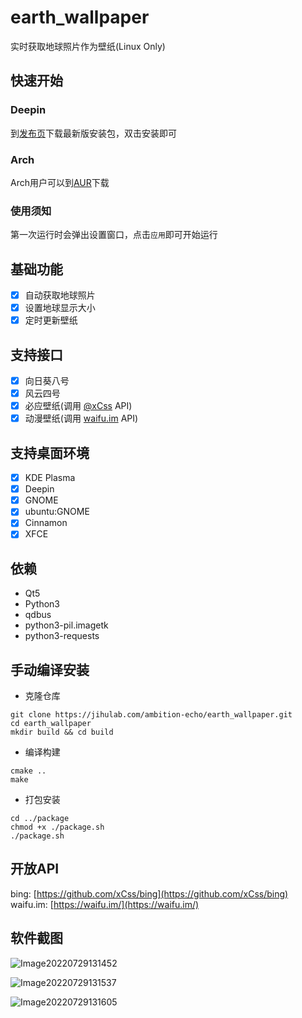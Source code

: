 # earth_wallpaper

实时获取地球照片作为壁纸(Linux Only)

## 快速开始

### Deepin

到[发布页](https://jihulab.com/ambition-echo/earth_wallpaper/-/releases)下载最新版安装包，双击安装即可

### Arch

Arch用户可以到[AUR](https://aur.archlinux.org/packages/earth-wallpaper-nightly)下载

### 使用须知

第一次运行时会弹出设置窗口，点击```应用```即可开始运行

## 基础功能

- [x] 自动获取地球照片
- [x] 设置地球显示大小
- [x] 定时更新壁纸

## 支持接口

- [x] 向日葵八号
- [x] 风云四号
- [x] 必应壁纸(调用 [@xCss](https://github.com/xCss/bing) API)
- [x] 动漫壁纸(调用 [waifu.im](https://waifu.im/) API)

## 支持桌面环境

- [x] KDE Plasma
- [x] Deepin
- [x] GNOME
- [x] ubuntu:GNOME
- [x] Cinnamon
- [x] XFCE

## 依赖

- Qt5
- Python3
- qdbus
- python3-pil.imagetk
- python3-requests

## 手动编译安装

- 克隆仓库
```shell
git clone https://jihulab.com/ambition-echo/earth_wallpaper.git
cd earth_wallpaper
mkdir build && cd build
```

- 编译构建
```shell
cmake ..
make
```

- 打包安装
```shell
cd ../package
chmod +x ./package.sh
./package.sh
```

## 开放API

bing: [https://github.com/xCss/bing](https://github.com/xCss/bing)
waifu.im: [https://waifu.im/](https://waifu.im/)

## 软件截图

![Image20220729131452](https://jihulab.com/ambition-echo/img_bed/raw/main/img/Image20220729131452.png)

![Image20220729131537](https://jihulab.com/ambition-echo/img_bed/-/raw/main/img/Image20220729131537.png)

![Image20220729131605](https://jihulab.com/ambition-echo/img_bed/raw/main/img/Image20220729131605.png)
